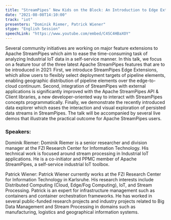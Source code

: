 ```yaml
---
title: "StreamPipes’ New Kids on the Block: An Introduction to Edge Extensions, Client API and Data Explorer"
date: "2021-08-08T14:10:00" 
track: "iot"
presenters: "Dominik Riemer, Patrick Wiener"
stype: "English Session"
speechLink: "https://www.youtube.com/embed/C4SC4HBaXOY"
---
```

Several community initiatives are working on major feature extensions to Apache StreamPipes which aim to ease the time-consuming task of analyzing Industrial IoT data in a self-service manner. In this talk, we focus on a feature tour of the three latest Apache StreamPipes features that are to be introduced in 2021: First, we introduce StreamPipes Edge Extensions, which allow users to flexibly select deployment targets of pipeline elements, enabling geographic distribution of pipeline elements over the edge-to-cloud continuum. Second, integration of StreamPipes with external applications is significantly improved with the Apache StreamPipes API & Client libraries, a new developer-oriented way to interact with StreamPipes concepts programmatically. Finally, we demonstrate the recently introduced data explorer which eases the interaction and visual exploration of persisted data streams in StreamPipes. The talk will be accompanied by several live demos that illustrate the practical outcome for Apache StreamPipes users.
 ### Speakers: 
 Dominik Riemer: Dominik Riemer is a senior researcher and division manager at the FZI Research Center for Information Technology. His technical work is focused around stream processing in Industrial IoT applications. He is a co-initiator and PPMC member of Apache StreamPipes, a self-service industrial IoT toolbox.

Patrick Wiener: Patrick Wiener currently works at the FZI Research Center for Information Technology in Karlsruhe. His research interests include Distributed Computing (Cloud, Edge/Fog Computing), IoT, and Stream Processing. Patrick is an expert for infrastructure management such as containers and container orchestration frameworks. He has worked in several public-funded research projects and industry projects related to Big Data Management and Stream Processing in domains such as manufacturing, logistics and geographical information systems.
